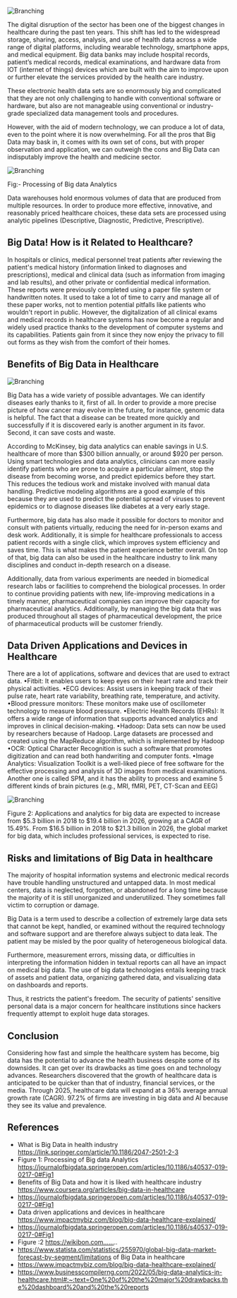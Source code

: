 
![Branching](./Assets/hero-big-data.jpg)

The digital disruption of the sector has been one of the biggest changes in healthcare during the past ten years. This shift has led to the widespread storage, sharing, access, analysis, and use of health data across a wide range of digital platforms, including wearable technology, smartphone apps, and medical equipment. Big data banks may include hospital records, patient’s medical records, medical examinations, and hardware data from IOT (internet of things) devices which are built with the aim to improve upon or further elevate the services provided by the health care industry. 

These electronic health data sets are so enormously big and complicated that they are not only challenging to handle with conventional software or hardware, but also are not manageable using conventional or industry-grade specialized data management tools and procedures. 

However, with the aid of modern technology, we can produce a lot of data, even to the point where it is now overwhelming. For all the pros that Big Data may bask in, it comes with its own set of cons, but with proper observation and application, we can outweigh the cons and Big Data can indisputably improve the health and medicine sector.

![Branching](./Assets/image-2.png)

Fig:- Processing of Big data Analytics

Data warehouses hold enormous volumes of data that are produced from multiple resources. In order to produce more effective, innovative, and reasonably priced healthcare choices, these data sets are processed using analytic pipelines (Descriptive, Diagnostic, Predictive, Prescriptive).

## Big Data! How is it Related to Healthcare?
In hospitals or clinics, medical personnel treat patients after reviewing the patient's medical history (information linked to diagnoses and prescriptions), medical and clinical data (such as information from imaging and lab results), and other private or confidential medical information. These reports were previously completed using a paper file system or handwritten notes. It used to take a lot of time to carry and manage all of these paper works, not to mention potential pitfalls like patients who wouldn't report in public. However, the digitalization of all clinical exams and medical records in healthcare systems has now become a regular and widely used practice thanks to the development of computer systems and its capabilities. Patients gain from it since they now enjoy the privacy to fill out forms as they wish from the comfort of their homes.


## Benefits of Big Data in Healthcare

![Branching](./Assets/image-3.jpg)
 
Big Data has a wide variety of possible advantages. We can identify diseases early thanks to it, first of all. In order to provide a more precise picture of how cancer may evolve in the future, for instance, genomic data is helpful. The fact that a disease can be treated more quickly and successfully if it is discovered early is another argument in its favor. Second, it can save costs and waste. 

According to McKinsey, big data analytics can enable savings in U.S. healthcare of more than $300 billion annually, or around $920 per person. Using smart technologies and data analytics, clinicians can more easily identify patients who are prone to acquire a particular ailment, stop the disease from becoming worse, and predict epidemics before they start. This reduces the tedious work and mistake involved with manual data handling. Predictive modeling algorithms are a good example of this because they are used to predict the potential spread of viruses to prevent epidemics or to diagnose diseases like diabetes at a very early stage. 

Furthermore, big data has also made it possible for doctors to monitor and consult with patients virtually, reducing the need for in-person exams and desk work. Additionally, it is simple for healthcare professionals to access patient records with a single click, which improves system efficiency and saves time. This is what makes the patient experience better overall. On top of that, big data can also be used in the healthcare industry to link many disciplines and conduct in-depth research on a disease. 

Additionally, data from various experiments are needed in biomedical research labs or facilities to comprehend the biological processes. In order to continue providing patients with new, life-improving medications in a timely manner, pharmaceutical companies can improve their capacity for pharmaceutical analytics. Additionally, by managing the big data that was produced throughout all stages of pharmaceutical development, the price of pharmaceutical products will be customer friendly.

## Data Driven Applications and Devices in Healthcare
There are a lot of applications, software and devices that are used to extract data.
•Fitbit: It enables users to keep eyes on their heart rate and track their physical activities.
•ECG devices: Assist users in keeping track of their pulse rate, heart rate variability, breathing rate, temperature, and activity.
•Blood pressure monitors: These monitors make use of oscillometer technology to measure blood pressure.
•Electric Health Records (EHRs): It offers a wide range of information that supports advanced analytics and improves in clinical decision-making.
•Hadoop: Data sets can now be used by researchers because of Hadoop. Large datasets are processed and created using the MapReduce algorithm, which is implemented by Hadoop
•OCR: Optical Character Recognition is such a software that promotes digitization and can read both handwriting and computer fonts.
•Image Analytics: Visualization Toolkit is a well-liked piece of free software for the effective processing and analysis of 3D images from medical examinations. Another one is called SPM, and it has the ability to process and examine 5 different kinds of brain pictures (e.g., MRI, fMRI, PET, CT-Scan and EEG)

![Branching](./Assets/image-4.jpg) 

Figure 2: Applications and analytics for big data are expected to increase from $5.3 billion in 2018 to $19.4 billion in 2026, growing at a CAGR of 15.49%. From $16.5 billion in 2018 to $21.3 billion in 2026, the global market for big data, which includes professional services, is expected to rise.

## Risks and limitations of Big Data in healthcare
The majority of hospital information systems and electronic medical records have trouble handling unstructured and untapped data. In most medical centers, data is neglected, forgotten, or abandoned for a long time because the majority of it is still unorganized and underutilized. They sometimes fall victim to corruption or damage. 

Big Data is a term used to describe a collection of extremely large data sets that cannot be kept, handled, or examined without the required technology and software support and are therefore always subject to data leak. The patient may be misled by the poor quality of heterogeneous biological data. 

Furthermore, measurement errors, missing data, or difficulties in interpreting the information hidden in textual reports can all have an impact on medical big data. The use of big data technologies entails keeping track of assets and patient data, organizing gathered data, and visualizing data on dashboards and reports. 

Thus, it restricts the patient's freedom. The security of patients' sensitive personal data is a major concern for healthcare institutions since hackers frequently attempt to exploit huge data storages.

## Conclusion
Considering how fast and simple the healthcare system has become, big data has the potential to advance the health business despite some of its downsides. It can get over its drawbacks as time goes on and technology advances. Researchers discovered that the growth of healthcare data is anticipated to be quicker than that of industry, financial services, or the media. Through 2025, healthcare data will expand at a 36% average annual growth rate (CAGR). 97.2% of firms are investing in big data and AI because they see its value and prevalence.




## References
* What is Big Data in health industry https://link.springer.com/article/10.1186/2047-2501-2-3
* Figure 1: Processing of Big data Analytics https://journalofbigdata.springeropen.com/articles/10.1186/s40537-019-0217-0#Fig1
* Benefits of Big Data and how it is liked with healthcare industry https://www.coursera.org/articles/big-data-in-healthcare
* https://journalofbigdata.springeropen.com/articles/10.1186/s40537-019-0217-0#Fig1
* Data driven applications and devices in healthcare https://www.impactmybiz.com/blog/big-data-healthcare-explained/
* https://journalofbigdata.springeropen.com/articles/10.1186/s40537-019-0217-0#Fig1
* Figure :2 https://wikibon.com……..
* https://www.statista.com/statistics/255970/global-big-data-market-forecast-by-segment/limitations of Big Data in healthcare 
* https://www.impactmybiz.com/blog/big-data-healthcare-explained/
* https://www.businesscompilerng.com/2022/05/big-data-analytics-in-healthcare.html#:~:text=One%20of%20the%20major%20drawbacks,the%20dashboard%20and%20the%20reports
